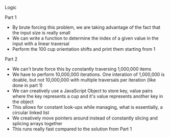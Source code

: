 Logic

Part 1
- By brute forcing this problem, we are taking advantage of the fact that the input size is really small
- We can write a function to determine the index of a given value in the input with a linear traversal
- Perform the 100 cup orientation shifts and print them starting from 1

Part 2
- We can't brute force this by constantly traversing 1,000,000 items
- We have to perform 10,000,000 iterations. One interation of 1,000,000 is doable, but not 10,000,000 with multiple traversals per iteration (like done in part 1)
- We can creatively use a JavaScript Object to store key, value pairs where the key represents a cup and it's value represents another key in the object
- This allows for constant look-ups while managing, what is essentially, a circular linked list
- We creatively move pointers around instead of constantly slicing and splicing arrays together
- This runs really fast compared to the solution from Part 1
